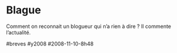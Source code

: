 # Blague

Comment on reconnait un blogueur qui n’a rien à dire ? Il commente l’actualité.

#breves #y2008 #2008-11-10-8h48
